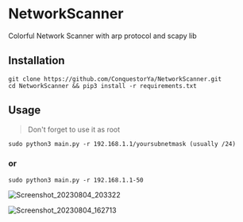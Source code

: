 # NetworkScanner
Colorful Network Scanner with arp protocol and scapy lib

## Installation 

```
git clone https://github.com/ConquestorYa/NetworkScanner.git
cd NetworkScanner && pip3 install -r requirements.txt
```

## Usage
> Don't forget to use it as root
```
sudo python3 main.py -r 192.168.1.1/yoursubnetmask (usually /24)
```
### or 

```
sudo python3 main.py -r 192.168.1.1-50 
```
![Screenshot_20230804_203322](https://github.com/ConquestorYa/NetworkScanner/assets/125274311/4998d4fc-9728-4a7c-8842-a2d919606b1b)

![Screenshot_20230804_162713](https://github.com/ConquestorYa/NetworkScanner/assets/125274311/1db2834b-e1c3-45a7-86e3-a72690f66b6c)
